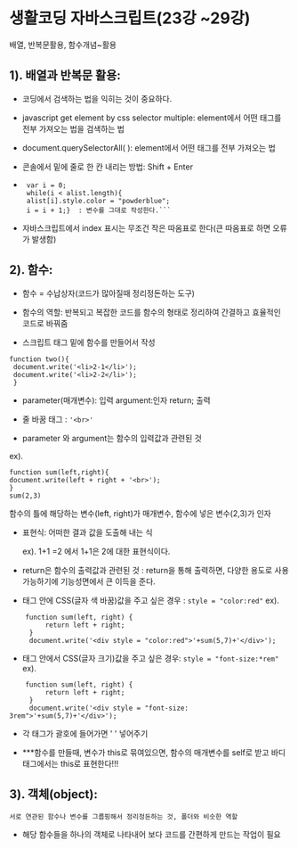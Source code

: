 # 생활코딩 자바스크립트(23강 ~29강)
배열, 반복문활용, 함수개념~활용


## 1). 배열과 반복문 활용:

- 코딩에서 검색하는 법을 익히는 것이 중요하다.

- javascript get element by css selector multiple: element에서 어떤 태그를 전부 가져오는 법을 검색하는 법

- document.querySelectorAll( ): element에서 어떤 태그를 전부 가져오는 법

- 콘솔에서 밑에 줄로 한 칸 내리는 방법: Shift + Enter

- ```var alist = document.querySelectorAll('a');
   var i = 0;
   while(i < alist.length){
   alist[i].style.color = "powderblue";
   i = i + 1;}  : 변수를 그대로 작성한다.```

- 자바스크립트에서 index 표시는 무조건 작은 따옴표로 한다(큰 따옴표로 하면 오류가 발생함)

## 2). 함수:

- 함수 = 수납상자(코드가 많아질때 정리정돈하는 도구)

- 함수의 역할: 반복되고 복잡한 코드를 함수의 형태로 정리하여 간결하고 효율적인 코드로 바꿔줌

- 스크립트 태그 밑에 함수를 만들어서 작성
```
function two(){
 document.write('<li>2-1</li>');
 document.write('<li>2-2</li>');
 }
 ```

- parameter(매개변수): 입력
  argument:인자
  return; 출력

- 줄 바꿈 태그 : ```'<br>'```

- parameter 와 argument는 함수의 입력값과 관련된 것

ex). 
```
function sum(left,right){
document.write(left + right + '<br>');
}
sum(2,3)
``` 
함수의 틀에 해당하는 변수(left, right)가 매개변수, 함수에 넣은 변수(2,3)가 인자

- 표현식: 어떠한 결과 값을 도출해 내는 식

   ex). 1+1 =2 에서 1+1은 2에 대한 표현식이다.

- return은 함수의 출력값과 관련된 것 : return을 통해 출력하면, 다양한 용도로 사용가능하기에 기능성면에서 큰 이득을 준다. 

- 태그 안에 CSS(글자 색 바꿈)값을 주고 싶은 경우 : ```style = "color:red"```
ex).
```
    function sum(left, right) {
         return left + right;
     }
     document.write('<div style = "color:red">'+sum(5,7)+'</div>');
```

- 태그 안에서 CSS(글자 크기)값을 주고 싶은 경우: ```style = "font-size:*rem"```
ex).
```
    function sum(left, right) {
         return left + right;
     }
     document.write('<div style = "font-size: 3rem">'+sum(5,7)+'</div>');
```

- 각 태그가 괄호에 들어가면 ' ' 넣어주기

- ***함수를 만들때, 변수가 this로 묶여있으면, 함수의 매개변수를 self로 받고 바디 태그에서는 this로 표현한다!!!


## 3). 객체(object): 

```서로 연관된 함수나 변수를 그룹핑해서 정리정돈하는 것, 폴더와 비슷한 역할```

- 해당 함수들을 하나의 객체로 나타내어 보다 코드를 간편하게 만드는 작업이 필요
